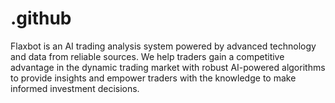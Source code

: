 # .github
Flaxbot is an AI trading analysis system powered by advanced technology and data from reliable sources. We help traders gain a competitive advantage in the dynamic trading market with robust AI-powered algorithms to provide insights and empower traders with the knowledge to make informed investment decisions.
